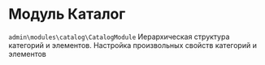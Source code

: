 Модуль Каталог
====================

`admin\modules\catalog\CatalogModule`
Иерархическая структура категорий и элементов. Настройка произвольных свойств категорий и элементов

